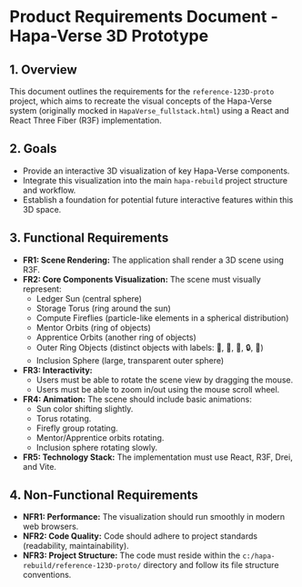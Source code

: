 # Product Requirements Document - Hapa-Verse 3D Prototype

## 1. Overview

This document outlines the requirements for the `reference-123D-proto` project, which aims to recreate the visual concepts of the Hapa-Verse system (originally mocked in `HapaVerse_fullstack.html`) using a React and React Three Fiber (R3F) implementation.

## 2. Goals

*   Provide an interactive 3D visualization of key Hapa-Verse components.
*   Integrate this visualization into the main `hapa-rebuild` project structure and workflow.
*   Establish a foundation for potential future interactive features within this 3D space.

## 3. Functional Requirements

*   **FR1: Scene Rendering:** The application shall render a 3D scene using R3F.
*   **FR2: Core Components Visualization:** The scene must visually represent:
    *   Ledger Sun (central sphere)
    *   Storage Torus (ring around the sun)
    *   Compute Fireflies (particle-like elements in a spherical distribution)
    *   Mentor Orbits (ring of objects)
    *   Apprentice Orbits (another ring of objects)
    *   Outer Ring Objects (distinct objects with labels: 🍌, 💠, 🏪, 🔒, 👑)
    *   Inclusion Sphere (large, transparent outer sphere)
*   **FR3: Interactivity:**
    *   Users must be able to rotate the scene view by dragging the mouse.
    *   Users must be able to zoom in/out using the mouse scroll wheel.
*   **FR4: Animation:** The scene should include basic animations:
    *   Sun color shifting slightly.
    *   Torus rotating.
    *   Firefly group rotating.
    *   Mentor/Apprentice orbits rotating.
    *   Inclusion sphere rotating slowly.
*   **FR5: Technology Stack:** The implementation must use React, R3F, Drei, and Vite.

## 4. Non-Functional Requirements

*   **NFR1: Performance:** The visualization should run smoothly in modern web browsers.
*   **NFR2: Code Quality:** Code should adhere to project standards (readability, maintainability).
*   **NFR3: Project Structure:** The code must reside within the `c:/hapa-rebuild/reference-123D-proto/` directory and follow its file structure conventions.
